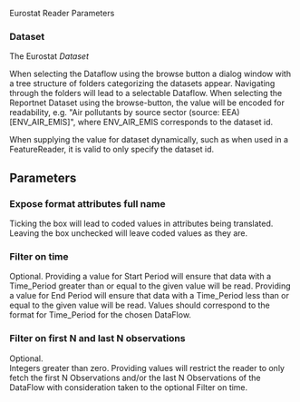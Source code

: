 Eurostat Reader Parameters

### Dataset
The Eurostat *Dataset*

When selecting the Dataflow using the browse button a dialog window with a tree structure of folders categorizing the datasets appear. Navigating through the folders will lead to a selectable Dataflow. 
When selecting the Reportnet Dataset using the browse-button, the value will be encoded for readability, e.g. "Air pollutants by source sector (source: EEA) [ENV_AIR_EMIS]", where ENV_AIR_EMIS corresponds to the dataset id.

When supplying the value for dataset dynamically, such as when used in a FeatureReader, it is valid to only specify the dataset id.


## Parameters

### Expose format attributes full name
Ticking the box will lead to coded values in attributes being translated.
Leaving the box unchecked will leave coded values as they are.


### Filter on time

Optional. 
Providing a value for Start Period will ensure that data with a Time_Period greater than or equal to the given value will be read.
Providing a value for End Period will ensure that data with a Time_Period less than or equal to the given value will be read.
Values should correspond to the format for Time_Period for the chosen DataFlow. <refer to suitable documentation>

### Filter on first N and last N observations
Optional.  
Integers greater than zero.
Providing values will restrict the reader to only fetch the first N Observations and/or the last N Observations of the DataFlow with consideration taken to the optional Filter on time.
